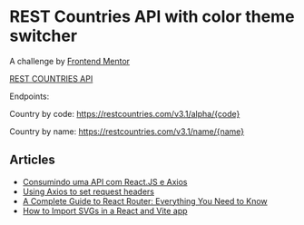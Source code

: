 # REST Countries API with color theme switcher

A challenge by [Frontend Mentor](https://www.frontendmentor.io/challenges/rest-countries-api-with-color-theme-switcher-5cacc469fec04111f7b848ca)

[REST COUNTRIES API](https://restcountries.com/#rest-countries)

Endpoints:

Country by code:
https://restcountries.com/v3.1/alpha/{code}

Country by name:
https://restcountries.com/v3.1/name/{name}

## Articles

- [Consumindo uma API com React.JS e Axios](https://www.devmedia.com.br/consumindo-uma-api-com-react-js-e-axios/42900)
- [Using Axios to set request headers](https://blog.logrocket.com/using-axios-set-request-headers/)
- [A Complete Guide to React Router: Everything You Need to Know](https://ui.dev/react-router-tutorial)
- [How to Import SVGs in a React and Vite app](https://www.freecodecamp.org/news/how-to-import-svgs-in-react-and-vite/)